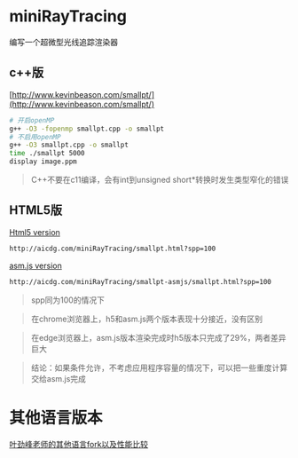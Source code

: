 # miniRayTracing
编写一个超微型光线追踪渲染器

## c++版

[http://www.kevinbeason.com/smallpt/](http://www.kevinbeason.com/smallpt/)

```bash
# 开启openMP
g++ -O3 -fopenmp smallpt.cpp -o smallpt 
# 不启用openMP
g++ -O3 smallpt.cpp -o smallpt 
time ./smallpt 5000
display image.ppm
```

> C++不要在c11编译，会有int到unsigned short*转换时发生类型窄化的错误

## HTML5版

[Html5 version](http://aicdg.com/miniRayTracing/smallpt.html?spp=100)

```bash
http://aicdg.com/miniRayTracing/smallpt.html?spp=100
```

[asm.js version](http://aicdg.com/miniRayTracing/smallpt-asmjs/smallpt.html?spp=100)

```bash
http://aicdg.com/miniRayTracing/smallpt-asmjs/smallpt.html?spp=100
```

> spp同为100的情况下

> 在chrome浏览器上，h5和asm.js两个版本表现十分接近，没有区别

> 在edge浏览器上，asm.js版本渲染完成时h5版本只完成了29%，两者差异巨大

> 结论：如果条件允许，不考虑应用程序容量的情况下，可以把一些重度计算交给asm.js完成

# 其他语言版本

[叶劲峰老师的其他语言fork以及性能比较](http://www.cnblogs.com/miloyip/archive/2010/07/07/languages_brawl_GI.html)

